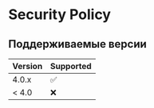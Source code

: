 # Security Policy

## Поддерживаемые версии

| Version | Supported          |
| ------- | ------------------ |
| 4.0.x   | :white_check_mark: |
| < 4.0   | :x:                |
